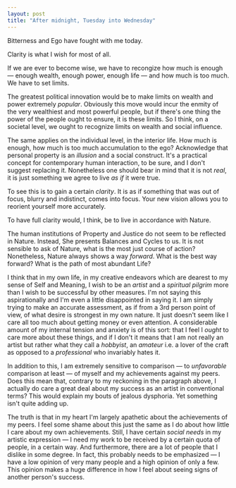 ```yaml
---
layout: post
title: "After midnight, Tuesday into Wednesday"
---
```


Bitterness and Ego have fought with me today.

Clarity is what I wish for most of all.

If we are ever to become wise, we have to recongize how much is enough — enough
wealth, enough power, enough life — and how much is too much. We have to set 
limits.

The greatest political innovation would be to make limits on wealth
and power extremely *popular*. Obviously this move would incur the enmity of the
very wealthiest and most powerful people, but if there's one thing the power of
the people ought to ensure, it is these limits. So I think, on a societal level,
we ought to recognize limits on wealth and social influence.

The same applies on the individual level, in the interior life. How much is 
enough, how much is too much accumulation to the ego? Acknowledge that personal
property is an *illusion* and a social construct. It's a practical concept for
contemporary human interaction, to be sure, and I don't suggest replacing it.
Nonetheless one should bear in mind that it is not *real*, it is just something
we agree to live *as if* it were true.

To see this is to gain a certain *clarity*. It is as if something that was out
of focus, blurry and indistinct, comes into focus. Your new vision allows you
to reorient yourself more accurately.

To have full clarity would, I think, be to live in accordance with Nature.

The human institutions of Property and Justice do not seem to be reflected in
Nature. Instead, She presents Balances and Cycles to us. It is not sensible to
ask of Nature, what is the most just course of action? Nonetheless, Nature
always shows a way *forward*. What is the best way forward? What is the path of
most abundant Life?

I think that in my own life, in my creative endeavors which are dearest to my
sense of Self and Meaning, I wish to be an *artist* and a *spiritual pilgrim*
more than I wish to be successful by other measures. I'm not saying this 
aspirationally and I'm even a little disappointed in saying it. I am simply 
trying to make an accurate assessment, as if from a 3rd person point of view,
of what desire is strongest in my own nature. It just doesn't seem like I care
all too much about getting money or even attention. A considerable amount of my
internal tension and anxiety is of this sort: that I feel I *ought* to care
more about these things, and if I don't it means that I am not really an artist
but rather what they call a *hobbyist*, an *amateur* i.e. a lover of the craft
as opposed to a *professional* who invariably hates it.

In addition to this, I am extremely sensitive to comparison — to *unfavorable*
comparison at least — of myself and my achievements against my peers. Does this
mean that, contrary to my reckoning in the paragraph above, I actually do care
a great deal about my success as an artist in conventional terms? This would
explain my bouts of jealous dysphoria. Yet something isn't quite adding up.

The truth is that in my heart I'm largely apathetic about the achievements of
my peers. I feel some shame about this just the same as I do about how little I
care about my own achievements. Still, I have certain *social needs* in my 
artistic expression — I need my work to be received by a certain quota of 
people, in a certain way. And furthermore, there are a lot of people that I 
dislike in some degree. In fact, this probably needs to be emphasized — I have
a low opinion of very many people and a high opinion of only a few. This opinion
makes a huge difference in how I feel about seeing signs of another person's
success. 